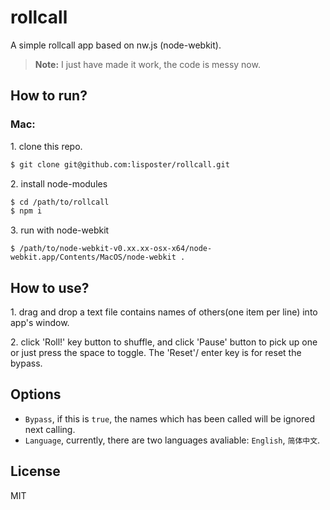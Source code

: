 # rollcall
A simple rollcall app based on nw.js (node-webkit).

> **Note:**
> I just have made it work, the code is messy now.

## How to run?
### Mac:

1\. clone this repo.

```sh
$ git clone git@github.com:lisposter/rollcall.git
```

2\. install node-modules

```sh
$ cd /path/to/rollcall
$ npm i
```

3\. run with node-webkit

```
$ /path/to/node-webkit-v0.xx.xx-osx-x64/node-webkit.app/Contents/MacOS/node-webkit .
```


## How to use?
1\. drag and drop a text file contains names of others(one item per line) into app's window.

2\. click 'Roll!' key button to shuffle, and click 'Pause' button to pick up one or just press the space to toggle. The 'Reset'/ enter key is for reset the bypass.

## Options

* `Bypass`, if this is `true`, the names which has been called will be ignored next calling.
* `Language`, currently, there are two languages avaliable: `English`, `简体中文`.

## License
MIT
